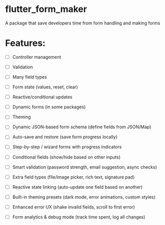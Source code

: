 # flutter_form_maker
A package that save developers time from form handling and making forms

# Features:

- [ ] Controller management  
- [ ] Validation  
- [ ] Many field types  
- [ ] Form state (values, reset, clear)  
- [ ] Reactive/conditional updates  
- [ ] Dynamic forms (in some packages)  
- [ ] Theming  
- [ ] Dynamic JSON-based form schema (define fields from JSON/Map)  
- [ ] Auto-save and restore (save form progress locally)  
- [ ] Step-by-step / wizard forms with progress indicators  
- [ ] Conditional fields (show/hide based on other inputs)  
- [ ] Smart validation (password strength, email suggestion, async checks)  
- [ ] Extra field types (file/image picker, rich text, signature pad)  
- [ ] Reactive state linking (auto-update one field based on another)  
- [ ] Built-in theming presets (dark mode, error animations, custom styles)  
- [ ] Enhanced error UX (shake invalid fields, scroll to first error)  
- [ ] Form analytics & debug mode (track time spent, log all changes)  



